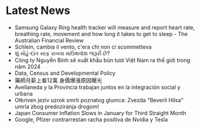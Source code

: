# Latest News
-  Samsung Galaxy Ring health tracker will measure and report heart rate, breathing rate, movement and how long it takes to get to sleep - The Australian Financial Review
-  Schlein, cambia il vento, c'era chi non ci scommetteva
-  શું મોઢું-દાંત સાફ રાખવા માઉથવૉશ જરૂરી છે?
-  Công ty Nguyễn Bính sẽ xuất khẩu bún tươi Việt Nam ra thế giới trong năm 2024
-  Data, Census and Developmental Policy
-  藥師月薪上看12萬 身價爆漲原因曝光
-  Avellaneda y la Provincia trabajan juntos en la integración social y urbana
-  Otkriven jeziv uzrok smrti poznatog glumca: Zvezda "Beverli Hilsa" umrla zbog predoziranja drogom!
-  Japan Consumer Inflation Slows in January for Third Straight Month
-  Google, Pfizer contrarrestan racha positiva de Nvidia y Tesla
